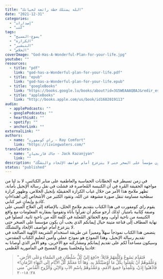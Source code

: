```yaml
---
title: "الله يمتلك خطة رائعة لحياتك"
date: "2021-12-31"
categories:
  - "إصدارات"
  - "كتب"
tags:
  - "يسوع-المسيح"
  - "الكرازة"
  - "التبشير"
  - "الخلاص"
coverImage: "God-Has-A-Wonderful-Plan-for-your-life.jpg"
youtube: ""
resources:
  - title: "pdf"
    link: "god-has-a-Wonderful-plan-for-your-life.pdf"
  - title: "epub"
    link: "god-has-a-Wonderful-plan-for-your-life.epub"
  - title: "googleBooks"
    link: "https://books.google.lu/books/about?id=3G5WEAAAQBAJ&redir_esc=y"
  - title: "appleBooks"
    link: "http://books.apple.com/us/book/id1602019113"
audio:
  - applePodcasts: ""
  - googlePodcasts: ""
  - hearthisAt: ""
  - spotify: ""
  - anchorLink: ""
externalLink: ""
authors:
  - name: "راي كومفورت - Ray Comfort"
    link: "https://livingwaters.com/"
translators:
  - name: "جاك قازنجيان - Jack Kazanjyan"
    link: ""
description: "يقوم راي كومفورت في هذا الكتاب بتقديم ملامح الخلل، بالإضافة إلى العلاج المبني على وصفة كِتَابية بامتياز. لذلك أرجو منكم أن تقرأوا بأناة وتقوموا بمقارنة المعلومات مع واقع الكنيسة من ناحية أولى، ومع الحقائق المُعلنة في كلمة الله من ناحية ثانية. لتصلوا في نهاية المطاف إلى قناعة متينة حيال إيمانكم الذي يجب أن يكون مؤسساً على الصخر حتى لا يتزعزع أمام عواصف الإلحاد والتشكّك."
status: "published"
---
```


في زمن تسيطر فيه الخطابات الحماسية والعاطفية على منابر الكنائس، لا بد لنا من مواجهة الحقيقة المُرة في أن الكنيسة المُعاصرة قد فشلت في نقل رسالة الإنجيل بأمانة. تظهر ملامح هذا الأمر من خلال غياب الكرازة الحقيقيّة بإنجيل الخلاص، وظهور كرازة سطحية مساومة تنقل صورة مشوهة عن الله، وتقود الكثير من الأشخاص إلى اهتداءاتٍ كاذبةٍ وإيمانٍ غير كتابي.  
يقوم راي كومفورت في هذا الكتاب بتقديم ملامح الخلل، بالإضافة إلى العلاج المبني على وصفة كِتَابية بامتياز. لذلك أرجو منكم أن تقرأوا بأناة وتقوموا بمقارنة المعلومات مع واقع الكنيسة من ناحية أولى، ومع الحقائق المُعلنة في كلمة الله من ناحية ثانية. لتصلوا في نهاية المطاف إلى قناعة متينة حيال إيمانكم الذي يجب أن يكون مؤسساً على الصخر حتى لا يتزعزع أمام عواصف الإلحاد والتشكّك.  
يتضمن هذا الكتاب نموذجاً سهلاً ومميزاً عن طريقة استخدام الشريعة الإلهية الصالحة في تقديم رسالة الإنجيل، وهذا النموذج هو نموذج عملي وأمين لتعليم الكتاب المقدس، وسيكون مساعداً لكم على تقديم إيمانكم ومشاركته مع الآخرين، وهو الأمر الذي أوصانا به فادينا ومُخلصنا يسوع المسيح في المأمورية العُظمى:

> ”فَتَقَدَّمَ يَسُوعُ وَكَلَّمَهُمْ قَائِلاً: «دُفِعَ إِليَّ كُلُّ سُلْطَانٍ فِي السَّمَاءِ وَعَلَى الأَرْضِ. وَعَلِّمُوهُمْ أَنْ يَعْمَلُوا بِكُلِّ مَا أَوْصَيْتُكُمْ بِهِ. وَهَا أَنَا مَعَكُمْ كُلَّ الأَيَّامِ إِلَى انْتِهَاءِ الزَّمَانِ!» فَاذْهَبُوا إِذَنْ، وَتَلْمِذُوا جَمِيعَ الأُمَمِ، وَعَمِّدُوهُمْ بِاسْمِ الآبِ وَالاِبْنِ وَالرُّوحِ الْقُدُسِ“ متى ٢٨: ١٨-٢٠

